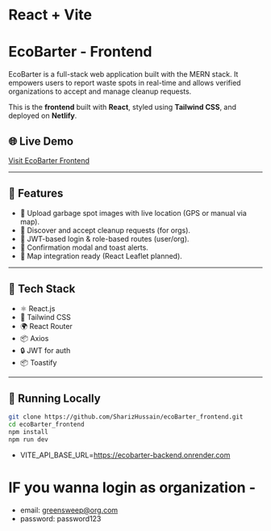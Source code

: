 # React + Vite

# EcoBarter - Frontend 

EcoBarter is a full-stack web application built with the MERN stack. It empowers users to report waste spots in real-time and allows verified organizations to accept and manage cleanup requests.

This is the **frontend** built with **React**, styled using **Tailwind CSS**, and deployed on **Netlify**.

## 🌐 Live Demo

[Visit EcoBarter Frontend](https://ecobarter.netlify.app/)

---

## 📸 Features

- 📍 Upload garbage spot images with live location (GPS or manual via map).
- 🎯 Discover and accept cleanup requests (for orgs).
- 🔐 JWT-based login & role-based routes (user/org).
- 💬 Confirmation modal and toast alerts.
- 🧭 Map integration ready (React Leaflet planned).

---

## 🔧 Tech Stack

- ⚛️ React.js
- 🎨 Tailwind CSS
- 🌍 React Router
- 📦 Axios
- 🔒 JWT for auth
- 📦 Toastify

---

## 🚀 Running Locally

```bash
git clone https://github.com/SharizHussain/ecoBarter_frontend.git
cd ecoBarter_frontend
npm install
npm run dev
```
- VITE_API_BASE_URL=https://ecobarter-backend.onrender.com

# IF you wanna login as organization -
- email: greensweep@org.com
- password: password123

